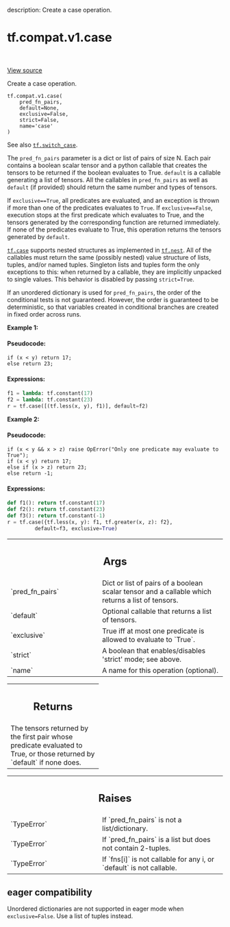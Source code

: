 description: Create a case operation.

<div itemscope itemtype="http://developers.google.com/ReferenceObject">
<meta itemprop="name" content="tf.compat.v1.case" />
<meta itemprop="path" content="Stable" />
</div>

# tf.compat.v1.case

<!-- Insert buttons and diff -->

<table class="tfo-notebook-buttons tfo-api nocontent" align="left">

</table>

<a target="_blank" class="external" href="/code/stable/tensorflow/python/ops/control_flow_case.py">View source</a>



Create a case operation.


<pre class="devsite-click-to-copy prettyprint lang-py tfo-signature-link">
<code>tf.compat.v1.case(
    pred_fn_pairs,
    default=None,
    exclusive=False,
    strict=False,
    name=&#x27;case&#x27;
)
</code></pre>



<!-- Placeholder for "Used in" -->

See also <a href="../../../tf/switch_case.md"><code>tf.switch_case</code></a>.

The `pred_fn_pairs` parameter is a dict or list of pairs of size N.
Each pair contains a boolean scalar tensor and a python callable that
creates the tensors to be returned if the boolean evaluates to True.
`default` is a callable generating a list of tensors. All the callables
in `pred_fn_pairs` as well as `default` (if provided) should return the same
number and types of tensors.

If `exclusive==True`, all predicates are evaluated, and an exception is
thrown if more than one of the predicates evaluates to `True`.
If `exclusive==False`, execution stops at the first predicate which
evaluates to True, and the tensors generated by the corresponding function
are returned immediately. If none of the predicates evaluate to True, this
operation returns the tensors generated by `default`.

<a href="../../../tf/case.md"><code>tf.case</code></a> supports nested structures as implemented in
<a href="../../../tf/nest.md"><code>tf.nest</code></a>. All of the callables must return the same (possibly nested) value
structure of lists, tuples, and/or named tuples. Singleton lists and tuples
form the only exceptions to this: when returned by a callable, they are
implicitly unpacked to single values. This behavior is disabled by passing
`strict=True`.

If an unordered dictionary is used for `pred_fn_pairs`, the order of the
conditional tests is not guaranteed. However, the order is guaranteed to be
deterministic, so that variables created in conditional branches are created
in fixed order across runs.




**Example 1:**

#### Pseudocode:



```
if (x < y) return 17;
else return 23;
```

#### Expressions:



```python
f1 = lambda: tf.constant(17)
f2 = lambda: tf.constant(23)
r = tf.case([(tf.less(x, y), f1)], default=f2)
```

**Example 2:**

#### Pseudocode:



```
if (x < y && x > z) raise OpError("Only one predicate may evaluate to True");
if (x < y) return 17;
else if (x > z) return 23;
else return -1;
```

#### Expressions:



```python
def f1(): return tf.constant(17)
def f2(): return tf.constant(23)
def f3(): return tf.constant(-1)
r = tf.case({tf.less(x, y): f1, tf.greater(x, z): f2},
         default=f3, exclusive=True)
```

<!-- Tabular view -->
 <table class="responsive fixed orange">
<colgroup><col width="214px"><col></colgroup>
<tr><th colspan="2"><h2 class="add-link">Args</h2></th></tr>

<tr>
<td>
`pred_fn_pairs`<a id="pred_fn_pairs"></a>
</td>
<td>
Dict or list of pairs of a boolean scalar tensor and a
callable which returns a list of tensors.
</td>
</tr><tr>
<td>
`default`<a id="default"></a>
</td>
<td>
Optional callable that returns a list of tensors.
</td>
</tr><tr>
<td>
`exclusive`<a id="exclusive"></a>
</td>
<td>
True iff at most one predicate is allowed to evaluate to `True`.
</td>
</tr><tr>
<td>
`strict`<a id="strict"></a>
</td>
<td>
A boolean that enables/disables 'strict' mode; see above.
</td>
</tr><tr>
<td>
`name`<a id="name"></a>
</td>
<td>
A name for this operation (optional).
</td>
</tr>
</table>



<!-- Tabular view -->
 <table class="responsive fixed orange">
<colgroup><col width="214px"><col></colgroup>
<tr><th colspan="2"><h2 class="add-link">Returns</h2></th></tr>
<tr class="alt">
<td colspan="2">
The tensors returned by the first pair whose predicate evaluated to True, or
those returned by `default` if none does.
</td>
</tr>

</table>



<!-- Tabular view -->
 <table class="responsive fixed orange">
<colgroup><col width="214px"><col></colgroup>
<tr><th colspan="2"><h2 class="add-link">Raises</h2></th></tr>

<tr>
<td>
`TypeError`<a id="TypeError"></a>
</td>
<td>
If `pred_fn_pairs` is not a list/dictionary.
</td>
</tr><tr>
<td>
`TypeError`<a id="TypeError"></a>
</td>
<td>
If `pred_fn_pairs` is a list but does not contain 2-tuples.
</td>
</tr><tr>
<td>
`TypeError`<a id="TypeError"></a>
</td>
<td>
If `fns[i]` is not callable for any i, or `default` is not
callable.
</td>
</tr>
</table>



 <section><devsite-expandable expanded>
 <h2 class="showalways">eager compatibility</h2>

Unordered dictionaries are not supported in eager mode when `exclusive=False`.
Use a list of tuples instead.

 </devsite-expandable></section>

